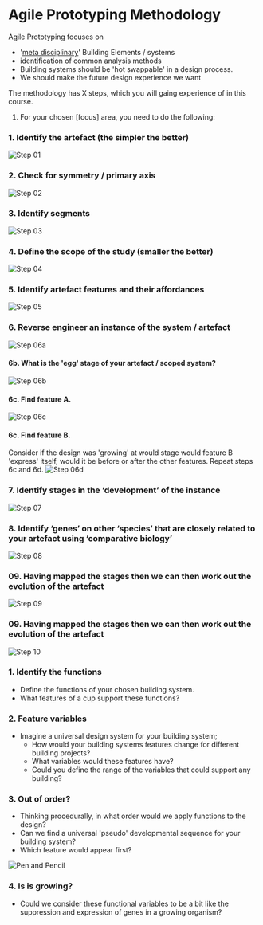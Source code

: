 # Agile Prototyping Methodology

Agile Prototyping focuses on

- '[meta disciplinary]' Building Elements / systems
- identification of common analysis methods
- Building systems should be 'hot swappable' in a design process.
- We should make the future design experience we want

The methodology has X steps, which you will gaing experience of in this course.

1. For your chosen [focus] area, you need to do the following:

### 1. Identify the artefact (the simpler the better)
![Step 01](/Agile/img/Methodology/01.PNG)
### 2. Check for symmetry / primary axis
![Step 02](/Agile/img/Methodology/02.PNG)
### 3. Identify segments 
![Step 03](/Agile/img/Methodology/03.PNG)
### 4. Define the scope of the study (smaller the better)
![Step 04](/Agile/img/Methodology/04.PNG)
### 5. Identify artefact features and their affordances
![Step 05](/Agile/img/Methodology/05.PNG)
### 6. Reverse engineer an instance of the system / artefact
![Step 06a](/Agile/img/Methodology/06a.PNG)
#### 6b. What is the 'egg' stage of your artefact / scoped system?
![Step 06b](/Agile/img/Methodology/06b.PNG)
#### 6c. Find feature A.
![Step 06c](/Agile/img/Methodology/06c.PNG)
#### 6c. Find feature B.
Consider if the design was 'growing' at would stage would feature B 'express' itself, would it be before or after the other features. Repeat steps 6c and 6d.
![Step 06d](/Agile/img/Methodology/06d.PNG)
### 7. Identify stages in the ‘development’ of the instance
![Step 07](/Agile/img/Methodology/07.PNG)
### 8. Identify ‘genes’ on other ‘species’ that are closely related to your artefact using ‘comparative biology’
![Step 08](/Agile/img/Methodology/08.PNG)
### 09. Having mapped the stages then we can then work out the evolution of the artefact
![Step 09](/Agile/img/Methodology/09.PNG)
### 09. Having mapped the stages then we can then work out the evolution of the artefact
![Step 10](/Agile/img/Methodology/09.PNG)






### 1. Identify the functions
* Define the functions of your chosen building system.
* What features of a cup support these functions?

### 2. Feature variables
* Imagine a universal design system for your building system;
  * How would your building systems features change for different building projects?
  * What variables would these features have?
  * Could you define the range of the variables that could support any building?
 
### 3. Out of order?
* Thinking procedurally, in what order would we apply functions to the design?
* Can we find a universal 'pseudo' developmental sequence for your building system?
* Which feature would appear first?

![Pen and Pencil](/Agile/img/Pen_and_Pencil.png)

### 4. Is is growing?
* Could we consider these functional variables to be a bit like the suppression and expression of genes in a growing organism?


<!---

The Methodology is derived from future studies. rather than just speculate on what could be it uses the futures literature methods of 
* Forecasting (looking forward),
* Backcasting (identifying the implications for today on proposed future),
* Pastcasting (learning from the past)
* Recasting (aligning the past to the projected future)
Its process is described in the digram below:
![METHOD](https://github.com/timmcginley/Agile-Prototyping/assets/1415855/8d743541-73eb-4064-b199-5551860b1b1c)


## 1. Forecast *Futures*
We do this in [Assignment 1]. This part identifies the near, medium and long term futures that will provide the future context of the agile prototype. It has the following substeps:
* forecast future using 3 horizons framework
* This follows the **Design Gene Indentification Process (DGIP).**

## 2. Needs *Backcast*
We do this in [Assignment 2]. This part identifies the requirements of the future product / system in you defined future.

* identify the challenges of this future for a specific building system or product.
* This follows the **[Agile Future Design Plan (AFDP)]**.

## 3. Analyse *Pastcast*
We do this in [Assignment 3]. This part ['reverse engineers'] the selected system to develop a recomposable 'agile prototype'. It identifies the features of the systems and disconnects these from its context.

## 4. Change *Recast*
We do this in [Assignment 4]. Consider the link between the 'current' trajectory you defined for your prototype in the previous part and your future scenarios. Is your agile prototype aligned? if not can you align it?

## Reflect
We do this in [Assignment 5]. Does the Prototype support the future? In the end is it a future that you want? would you change this? what does this mean for the building systems that we design today. 

-->

<!-- LINKS -->

[Assignment 1]: /Agile/Assignments/A1
[Assignment 2]: /Agile/Assignments/A2
[Assignment 3]: /Agile/Assignments/A3
[Assignment 4]: /Agile/Assignments/A4
[Assignment 5]: /Agile/Assignments/A5
[meta disciplinary]: /Agile/Concepts/MetaDisciplinary
['reverse engineers']: /Agile/Concepts/ReverseEngineer
[Agile Future Design Plan (AFDP)]: /Agile/Concepts/AFDP
